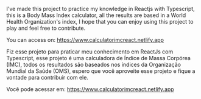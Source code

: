 I've made this project to practice my knowledge in Reactjs with Typescript, this is a Body Mass Index calculator, all the results are based in a World Health Organization's index, I hope that you can enjoy using this project to play and feel free to contribute.

You can access on: <a>https://www.calculatorimcreact.netlify.app</a>

Fiz esse projeto para praticar meu conhecimento em ReactJs com Typescript, esse projeto é uma calculadora de Índice de Massa Corpórea (IMC), todos os resultados são baseados nos índices da Organização Mundial da Saúde (OMS), espero que você aproveite esse projeto e fique a vontade para contribuir com ele.

Você pode acessar em: <a>https://www.calculatorimcreact.netlify.app</a>
